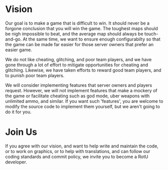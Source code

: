 # Vision #

Our goal is to make a game that is difficult to win.  It should never be a forgone conclusion that you will win the game.  The toughest maps should be nigh impossible to beat, and the average map should always be touch-and-go.  At the same time, we want to ensure enough configurabilty so that the game can be made far easier for those server owners that prefer an easier game.

We do not like cheating, glitching, and poor team players, and we have gone through a lot of effort to mitigate opportunities for cheating and glitching.  Likewise, we have taken efforts to reward good team players, and to punish poor team players.

We will consider implementing features that server owners and players request.  However, we will not implement features that make a mockery of the game or facilitate cheating such as god mode, uber weapons with unlimited ammo, and similar.  If you want such 'features', you are welcome to modify the source code to implement them yourself, but we aren't going to do it for you.


# Join Us #

If you agree with our vision, and want to help write and maintain the code, or to work on graphics, or to help with translations, and can follow our coding standards and commit policy, we invite you to become a RotU developer.